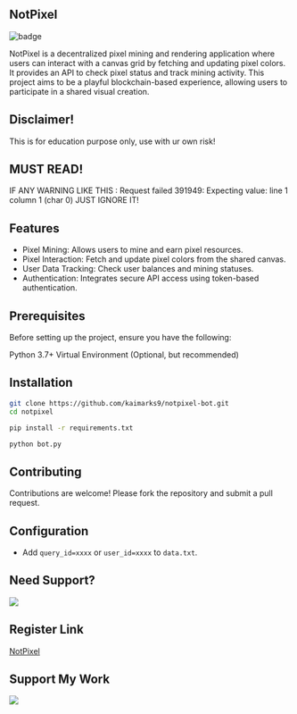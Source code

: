 ## NotPixel
![badge](https://img.shields.io/badge/version-1.0.-blue)

NotPixel is a decentralized pixel mining and rendering application where users can interact with a canvas grid by fetching and updating pixel colors. It provides an API to check pixel status and track mining activity. This project aims to be a playful blockchain-based experience, allowing users to participate in a shared visual creation.

## Disclaimer!
This is for education purpose only, use with ur own risk!

## MUST READ!
IF ANY WARNING LIKE THIS : Request failed 391949: Expecting value: line 1 column 1 (char 0)
JUST IGNORE IT!

## Features
- Pixel Mining: Allows users to mine and earn pixel resources.
- Pixel Interaction: Fetch and update pixel colors from the shared canvas.
- User Data Tracking: Check user balances and mining statuses.
- Authentication: Integrates secure API access using token-based authentication.

## Prerequisites
Before setting up the project, ensure you have the following:

Python 3.7+
Virtual Environment (Optional, but recommended)

## Installation

```bash
git clone https://github.com/kaimarks9/notpixel-bot.git
cd notpixel
```
```bash
pip install -r requirements.txt
```
```bash
python bot.py
```
## Contributing
Contributions are welcome! Please fork the repository and submit a pull request.

## Configuration
- Add `query_id=xxxx` or `user_id=xxxx` to `data.txt`.

## Need Support?
[<img src="https://img.shields.io/badge/Telegram-%40Me-orange">](https://t.me/kaimarks9)

## Register Link
[NotPixel](https://t.me/notpixel/app?startapp=f5791227811)

## Support My Work
[<img
src="https://img.shields.io/badge/Binance-FCD535?style=for-the-badge&logo=binance&logoColor=white">](https://trakteer.id/kaimarks9)
